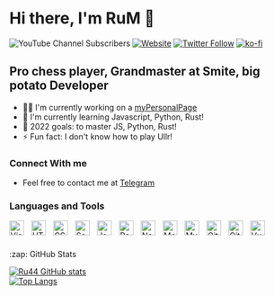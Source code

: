 
# Hi there, I'm RuM 👋

![YouTube Channel Subscribers](https://img.shields.io/youtube/channel/subscribers/UCu2v2AQjEURDdP2g_gkDctA?logo=youtube&logoColor=red&style=for-the-badge)
[![Website](https://img.shields.io/website?label=ru44.github.io&style=for-the-badge&url=https%3A%2F%2Fcodestackr.com)](https://ru44.github.io)
[![Twitter Follow](https://img.shields.io/twitter/follow/RU44_Y?color=1DA1F2&logo=twitter&style=for-the-badge)](https://twitter.com/intent/follow?original_referer=https%3A%2F%2Fgithub.com%2FRU44_Y&screen_name=RU44_Y)
[![ko-fi](https://ko-fi.com/img/githubbutton_sm.svg)](https://ko-fi.com/ru44y)

## Pro chess player, Grandmaster at Smite, big potato Developer

- 👨‍💻 I'm currently working on a [myPersonalPage][website]
- 👶 I'm currently learning Javascript, Python, Rust!
- 🥅 2022 goals: to master JS, Python, Rust!
- ⚡ Fun fact: I don't know how to play Ullr!

### Connect With me

- Feel free to contact me at [Telegram][Telegram]

### Languages and Tools

<img align="left" alt="Visual Studio Code" width="26px" src="https://cdn.jsdelivr.net/gh/devicons/devicon/icons/vscode/vscode-original.svg" style="padding-right:10px;" />
<img align="left" alt="HTML5" width="26px" src="https://cdn.jsdelivr.net/gh/devicons/devicon/icons/html5/html5-original.svg" style="padding-right:10px;" />
<img align="left" alt="CSS3" width="26px" src="https://cdn.jsdelivr.net/gh/devicons/devicon/icons/css3/css3-original.svg" style="padding-right:10px;" />
<img align="left" alt="Sass" width="26px" src="https://cdn.jsdelivr.net/gh/devicons/devicon/icons/sass/sass-original.svg" style="padding-right:10px;" />
<img align="left" alt="JavaScript" width="26px" src="https://cdn.jsdelivr.net/gh/devicons/devicon/icons/javascript/javascript-original.svg" style="padding-right:10px;" />
<img align="left" alt="React" width="26px" src="https://cdn.jsdelivr.net/gh/devicons/devicon/icons/react/react-original.svg" style="padding-right:10px;" />
<img align="left" alt="Node.js" width="26px" src="https://cdn.jsdelivr.net/gh/devicons/devicon/icons/nodejs/nodejs-original.svg" style="padding-right:10px;" />
<img align="left" alt="MongoDB" width="26px" src="https://cdn.jsdelivr.net/gh/devicons/devicon/icons/mongodb/mongodb-original.svg" style="padding-right:10px;" />
<img align="left" alt="MySQL" width="26px" src="https://cdn.jsdelivr.net/gh/devicons/devicon/icons/mysql/mysql-original.svg" style="padding-right:10px;" />
<img align="left" alt="Git" width="26px" src="https://cdn.jsdelivr.net/gh/devicons/devicon/icons/git/git-original.svg" style="padding-right:10px;" />
<img align="left" alt="GitHub" width="26px" src="https://user-images.githubusercontent.com/3369400/139447912-e0f43f33-6d9f-45f8-be46-2df5bbc91289.png" style="padding-right:10px;" />
<img align="left" alt="Vue" width="26px" src="https://github.com/surmon-china/surmon-china/blob/main/icons/vue.svg" style="padding-right:10px;" />

<br />
<br />
<br />

<summary>:zap: GitHub Stats</summary>

[![Ru44 GitHub stats](https://github-readme-stats.vercel.app/api?username=ru44&show_icons=true&bg_color=09131B&text_color=ffffff&border_color=0c1a25)](https://github.com/ru44)
<br />
[![Top Langs](https://github-readme-stats.vercel.app/api/top-langs/?username=ru44&bg_color=09131B&text_color=ffffff)](https://github.com/anuraghazra/github-readme-stats)

[website]: https://ru44.github.io
[Telegram]: https://t.me/RuM_Y


